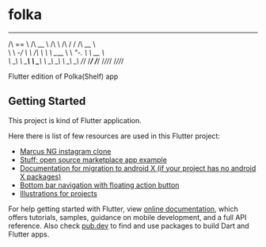 # folka

 ______   ______     __         __  __     ______    
/\  == \ /\  __ \   /\ \       /\ \/ /    /\  __ \   
\ \  _-/ \ \ \/\ \  \ \ \____  \ \  _"-.  \ \  __ \  
 \ \_\    \ \_____\  \ \_____\  \ \_\ \_\  \ \_\ \_\ 
  \/_/     \/_____/   \/_____/   \/_/\/_/   \/_/\/_/ 
                                                     

                                                     

Flutter edition of Polka(Shelf) app

## Getting Started

This project is kind of Flutter application.

Here there is list of few resources are used in this Flutter project:

- [Marcus NG instagram clone](https://github.com/MarcusNg/flutter_instagram_clone)
- [Stuff: open source marketplace app example](https://github.com/dvmjoshi/stuff)
- [Documentation for migration to android X (if your project has no android X packages)](https://www.cnblogs.com/hupo376787/p/10563454.html)
- [Bottom bar navigation with floating action button](https://medium.com/coding-with-flutter/flutter-bottomappbar-navigation-with-fab-8b962bb55013)
- [Illustrations for projects](https://undraw.co/)

For help getting started with Flutter, view
[online documentation](https://flutter.dev/docs), which offers tutorials,
samples, guidance on mobile development, and a full API reference.
Also check [pub.dev](https://pub.dev/) to find and use packages to build Dart and Flutter apps.

